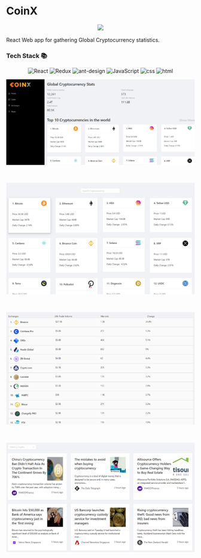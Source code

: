 # CoinX

<p align="center">
    <img src="https://i.ibb.co/pycYvpy/coinx.png" width="350" />
    <br>
 </p>
 
React Web app for gathering Global Cryptocurrency statistics.

### Tech Stack 📚
<p align="center">
     <img alt="React" src="https://img.shields.io/badge/-react-black?logo=react&style=for-the-badge">
     <img alt="Redux" src="https://img.shields.io/badge/redux-%23593d88.svg?style=for-the-badge&logo=redux&logoColor=white">
     <img alt="ant-design" src="https://img.shields.io/badge/Ant%20Design-1890FF?style=for-the-badge&logo=antdesign&logoColor=white">
     <img alt="JavaScript" src="https://img.shields.io/badge/-javascript-yellow?logo=javascript&logoColor=white&style=for-the-badge">
     <img alt="css" src="https://img.shields.io/badge/-css3-blue?logo=css3&style=for-the-badge">
     <img alt="html" src="https://img.shields.io/badge/-html5-red?logo=html5&logoColor=white&style=for-the-badge">
</p>

![](image/README/1633458671357.png)

<br>

![](image/README/1633458700648.png)

<br>

![](image/README/1633458731915.png)

<br>

![](image/README/1633458752651.png)
